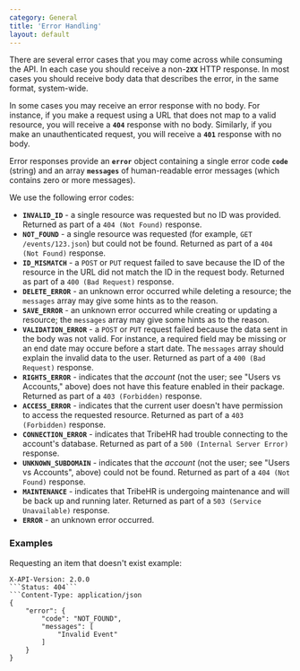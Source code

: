 ```yaml
---
category: General
title: 'Error Handling'
layout: default
---
```


There are several error cases that you may come across while consuming the API. In each case you should
receive a non-**`2XX`** HTTP response. In most cases you should receive body data that describes the error,
in the same format, system-wide.

In some cases you may receive an error response with no body. For instance, if you make a request using
a URL that does not map to a valid resource, you will receive a **`404`** response with no body. Similarly,
if you make an unauthenticated request, you will receive a **`401`** response with no body.

Error responses provide an **`error`** object containing a single error code **`code`** (string) and an array
**`messages`** of human-readable error messages (which contains zero or more messages).

We use the following error codes:

- **`INVALID_ID`** - a single resource was requested but no ID was provided. Returned as part of a `404 (Not Found)` response.
- **`NOT_FOUND`** - a single resource was requested (for example, `GET /events/123.json`) but could not be found. Returned as part of a `404 (Not Found)` response.
- **`ID_MISMATCH`** - a `POST` or `PUT` request failed to save because the ID of the resource in the URL did not match the ID in the request body. Returned as part of a `400 (Bad Request)` response.
- **`DELETE_ERROR`** - an unknown error occurred while deleting a resource; the `messages` array may give some hints as to the reason.
- **`SAVE_ERROR`** - an unknown error occurred while creating or updating a resource; the `messages` array may give some hints as to the reason.
- **`VALIDATION_ERROR`** - a `POST` or `PUT` request failed because the data sent in the body was not valid. For instance, a required field may be missing or an end date may occure before a start date. The `messages` array should explain the invalid data to the user. Returned as part of a `400 (Bad Request)` response.
- **`RIGHTS_ERROR`** - indicates that the *account* (not the user; see "Users vs Accounts," above) does not have this feature enabled in their package. Returned as part of a `403 (Forbidden)` response.
- **`ACCESS_ERROR`** - indicates that the current user doesn't have permission to access the requested resource. Returned as part of a `403 (Forbidden)` response.
- **`CONNECTION_ERROR`** - indicates that TribeHR had trouble connecting to the account's database. Returned as part of a `500 (Internal Server Error)` response.
- **`UNKNOWN_SUBDOMAIN`** - indicates that the *account* (not the user; see "Users vs Accounts", above) could not be found. Returned as part of a `404 (Not Found)` response.
- **`MAINTENANCE`** - indicates that TribeHR is undergoing maintenance and will be back up and running later. Returned as part of a `503 (Service Unavailable)` response.
- **`ERROR`** - an unknown error occurred.

### Examples

Requesting an item that doesn't exist example:

```GET /events/1234567.json
X-API-Version: 2.0.0
```Status: 404```
```Content-Type: application/json
{
    "error": {
        "code": "NOT_FOUND",
        "messages": [
            "Invalid Event"
        ]
    }
}
```